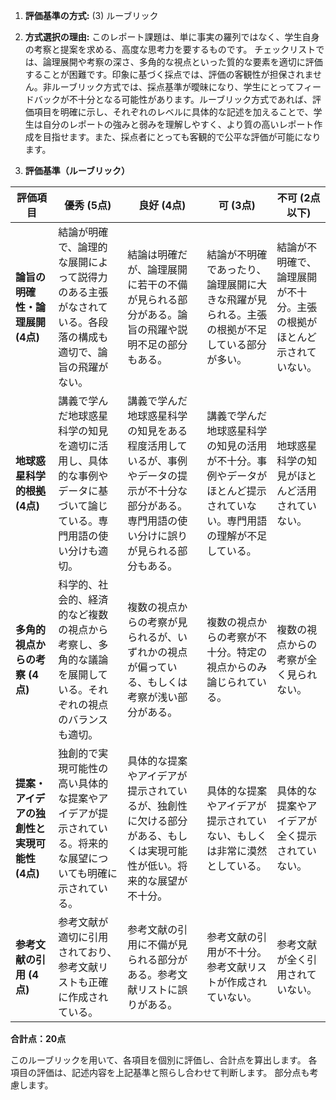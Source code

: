 1. **評価基準の方式:** (3) ルーブリック

2. **方式選択の理由:** このレポート課題は、単に事実の羅列ではなく、学生自身の考察と提案を求める、高度な思考力を要するものです。  チェックリストでは、論理展開や考察の深さ、多角的な視点といった質的な要素を適切に評価することが困難です。印象に基づく採点では、評価の客観性が担保されません。非ルーブリック方式では、採点基準が曖昧になり、学生にとってフィードバックが不十分となる可能性があります。ルーブリック方式であれば、評価項目を明確に示し、それぞれのレベルに具体的な記述を加えることで、学生は自分のレポートの強みと弱みを理解しやすく、より質の高いレポート作成を目指せます。また、採点者にとっても客観的で公平な評価が可能になります。


3. **評価基準（ルーブリック）**

| 評価項目 | 優秀 (5点) | 良好 (4点) | 可 (3点) | 不可 (2点以下) |
|---|---|---|---|---|
| **論旨の明確性・論理展開 (4点)** | 結論が明確で、論理的な展開によって説得力のある主張がなされている。各段落の構成も適切で、論旨の飛躍がない。 | 結論は明確だが、論理展開に若干の不備が見られる部分がある。論旨の飛躍や説明不足の部分もある。 | 結論が不明確であったり、論理展開に大きな飛躍が見られる。主張の根拠が不足している部分が多い。 | 結論が不明確で、論理展開が不十分。主張の根拠がほとんど示されていない。 |
| **地球惑星科学的根拠 (4点)** | 講義で学んだ地球惑星科学の知見を適切に活用し、具体的な事例やデータに基づいて論じている。専門用語の使い分けも適切。 | 講義で学んだ地球惑星科学の知見をある程度活用しているが、事例やデータの提示が不十分な部分がある。専門用語の使い分けに誤りが見られる部分もある。 | 講義で学んだ地球惑星科学の知見の活用が不十分。事例やデータがほとんど提示されていない。専門用語の理解が不足している。 | 地球惑星科学の知見がほとんど活用されていない。 |
| **多角的視点からの考察 (4点)** | 科学的、社会的、経済的など複数の視点から考察し、多角的な議論を展開している。それぞれの視点のバランスも適切。 | 複数の視点からの考察が見られるが、いずれかの視点が偏っている、もしくは考察が浅い部分がある。 | 複数の視点からの考察が不十分。特定の視点からのみ論じられている。 | 複数の視点からの考察が全く見られない。 |
| **提案・アイデアの独創性と実現可能性 (4点)** | 独創的で実現可能性の高い具体的な提案やアイデアが提示されている。将来的な展望についても明確に示されている。 | 具体的な提案やアイデアが提示されているが、独創性に欠ける部分がある、もしくは実現可能性が低い。将来的な展望が不十分。 | 具体的な提案やアイデアが提示されていない、もしくは非常に漠然としている。 | 具体的な提案やアイデアが全く提示されていない。 |
| **参考文献の引用 (4点)** | 参考文献が適切に引用されており、参考文献リストも正確に作成されている。 | 参考文献の引用に不備が見られる部分がある。参考文献リストに誤りがある。 | 参考文献の引用が不十分。参考文献リストが作成されていない。 | 参考文献が全く引用されていない。 |


**合計点：20点**

このルーブリックを用いて、各項目を個別に評価し、合計点を算出します。  各項目の評価は、記述内容を上記基準と照らし合わせて判断します。  部分点も考慮します。
